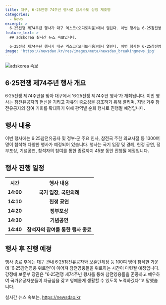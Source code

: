 ```yaml
---
title: 대구, 6·25전쟁 74주년 행사로 임시수도 상징 재조명
categories:
  - News
excerpt: >
  6·25전쟁 제74주년 행사가 대구 엑스코(오디토리움)에서 열린다. 이번 행사는 6·25참전영웅들의 헌신을 기리고, 지방 거주 6·25참전유공자의 참여 기회를 확대하기 위해 광역별 순회 행사로 추진된다. 행사에는 6·25참전유공자와 정부·군 주요 인사, 참전국 주한 외교사절 등 1300여 명이 참석해 다양한 행사가 진행될 예정이다. 이를 통해 국민 안보 의식을 높이고 자유의 소중함을 알리는 뜻깊은 행사로 예정되어 있다.
feature_text: >
  ## adskorea 실시간 뉴스 속보입니다.

  6·25전쟁 제74주년 행사가 대구 엑스코(오디토리움)에서 열린다. 이번 행사는 6·25참전영웅들의 헌신을 기리고, 지방 거주 6·25참전유공자의 참여 기회를 확대하기 위해 광역별 순회 행사로 추진된다. 행사에는 6·25참전유공자와 정부·군 주요 인사, 참전국 주한 외교사절 등 1300여 명이 참석해 다양한 행사가 진행될 예정이다. 이를 통해 국민 안보 의식을 높이고 자유의 소중함을 알리는 뜻깊은 행사로 예정되어 있다.
image: 'https://newsdao.kr/res/images/meta/newsdao_breakingnews.jpg'
---
```


<p><img src="https://newsdao.kr/res/images/meta/newsdao_breakingnews.jpg" alt="adskorea 속보" /></p>

<h2 data-ke-size="size26">6·25전쟁 제74주년 행사 개요</h2>

<p data-ke-size="size16">6·25전쟁 제74주년을 맞아 대구에서 '6·25전쟁 제74주년 행사'가 개최됩니다. 이번 행사는 참전유공자의 헌신을 기리고 자유의 중요성을 강조하기 위해 열리며, 지방 거주 참전유공자의 참여 기회를 확대하기 위해 광역별 순회 행사로 진행될 예정입니다.</p>

<h2 data-ke-size="size26">행사 내용</h2>

<p data-ke-size="size16">이번 행사에는 6·25참전유공자 및 정부·군 주요 인사, 참전국 주한 외교사절 등 1300여 명이 참석해 다양한 행사가 예정되어 있습니다. 행사는 국기 입장 및 경례, 헌정 공연, 정부포상, 기념공연, 참석자의 참여를 통한 종료까지 45분 동안 진행될 예정입니다.</p>

<h2 data-ke-size="size26">행사 진행 일정</h2>

<table>
    <tr>
        <th>시간</th>
        <th>행사 내용</th>
    </tr>
    <tr>
        <td style="text-align: center; height: 17px;"><b>14:00</b></td>
        <td style="text-align: center; height: 17px;"><b>국기 입장, 국민의례</b></td>
    </tr>
    <tr>
        <td style="text-align: center; height: 17px;"><b>14:10</b></td>
        <td style="text-align: center; height: 17px;"><b>헌정 공연</b></td>
    </tr>
    <tr>
        <td style="text-align: center; height: 17px;"><b>14:20</b></td>
        <td style="text-align: center; height: 17px;"><b>정부포상</b></td>
    </tr>
    <tr>
        <td style="text-align: center; height: 17px;"><b>14:30</b></td>
        <td style="text-align: center; height: 17px;"><b>기념공연</b></td>
    </tr>
    <tr>
        <td style="text-align: center; height: 17px;"><b>14:40</b></td>
        <td style="text-align: center; height: 17px;"><b>참석자의 참여를 통한 행사 종료</b></td>
    </tr>
</table>

<h2 data-ke-size="size26">행사 후 진행 예정</h2>

<p data-ke-size="size16">행사 종료 후에는 대구 관내 6·25참전유공자와 보훈단체장 등 100여 명이 참석한 가운데 '6·25참전영웅 위로연'이 이어져 참전영웅들을 위로하는 시간이 마련될 예정입니다. 강정애 보훈부 장관은 "6·25전쟁 제74주년 행사를 통해 참전영웅들을 존중하고 예우하여 국가유공자분들이 자긍심을 갖고 영예롭게 생활할 수 있도록 노력하겠다"고 말했습니다.</p>
실시간 뉴스 속보는, <a href="https://newsdao.kr" rel="dofollow">https://newsdao.kr</a>


